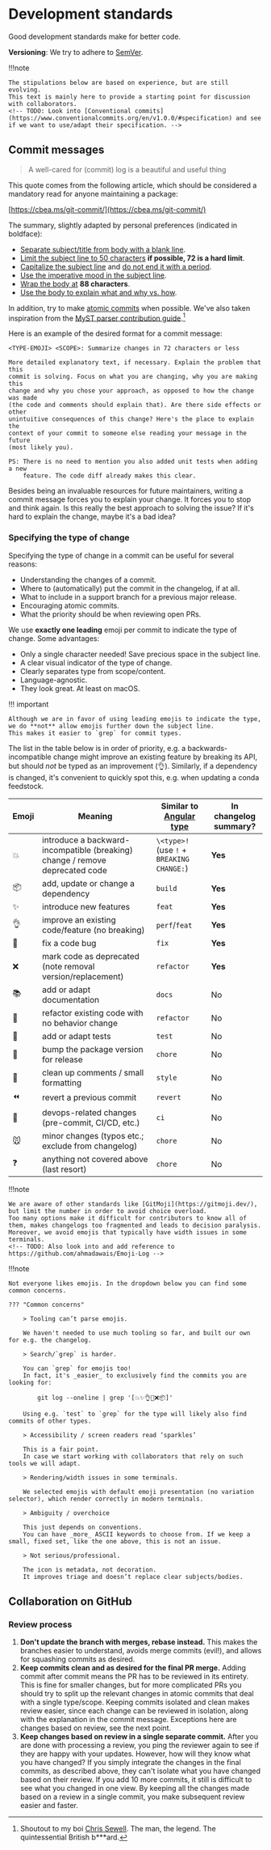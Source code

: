 
# Development standards

Good development standards make for better code.

**Versioning**: We try to adhere to [SemVer](https://semver.org/).

!!!note

    The stipulations below are based on experience, but are still evolving.
    This text is mainly here to provide a starting point for discussion with collaborators.
    <!-- TODO: Look into [Conventional commits](https://www.conventionalcommits.org/en/v1.0.0/#specification) and see if we want to use/adapt their specification. -->

## Commit messages

> A well-cared for (commit) log is a beautiful and useful thing

This quote comes from the following article, which should be considered a mandatory read for anyone maintaining a package:

[https://cbea.ms/git-commit/](https://cbea.ms/git-commit/)

The summary, slightly adapted by personal preferences (indicated in boldface):

* [Separate subject/title from body with a blank line](https://cbea.ms/git-commit/#separate).
* [Limit the subject line to 50 characters](https://cbea.ms/git-commit/#limit-50) **if possible, 72 is a hard limit**.
* [Capitalize the subject line](https://cbea.ms/git-commit/#capitalize) and [do not end it with a period](https://cbea.ms/git-commit/#end).
* [Use the imperative mood in the subject line](https://cbea.ms/git-commit/#imperative).
* [Wrap the body at](https://cbea.ms/git-commit/#wrap-72) **88 characters**.
* [Use the body to explain what and why vs. how](https://cbea.ms/git-commit/#why-not-how).

In addition, try to make [atomic commits](https://www.freshconsulting.com/insights/blog/atomic-commits/) when possible.
We've also taken inspiration from the [MyST parser contribution guide](https://github.com/executablebooks/MyST-Parser?tab=contributing-ov-file#commit-messages).[^1] 

[^1]: Shoutout to my boi [Chris Sewell](https://github.com/chrisjsewell). The man, the legend. The quintessential British b***ard.

Here is an example of the desired format for a commit message:

```
<TYPE-EMOJI> <SCOPE>: Summarize changes in 72 characters or less

More detailed explanatory text, if necessary. Explain the problem that this
commit is solving. Focus on what you are changing, why you are making this
change and why you chose your approach, as opposed to how the change was made
(the code and comments should explain that). Are there side effects or other
unintuitive consequences of this change? Here's the place to explain the
context of your commit to someone else reading your message in the future
(most likely you).

PS: There is no need to mention you also added unit tests when adding a new
    feature. The code diff already makes this clear.
```

Besides being an invaluable resources for future maintainers, writing a commit message forces you to explain your change.
It forces you to stop and think again.
Is this really the best approach to solving the issue?
If it's hard to explain the change, maybe it's a bad idea?

### Specifying the type of change

Specifying the type of change in a commit can be useful for several reasons:

- Understanding the changes of a commit.
- Where to (automatically) put the commit in the changelog, if at all.
- What to include in a support branch for a previous major release.
- Encouraging atomic commits.
- What the priority should be when reviewing open PRs. 

We use **exactly one leading** emoji per commit to indicate the type of change.
Some advantages:

- Only a single character needed!
  Save precious space in the subject line.
- A clear visual indicator of the type of change.
- Clearly separates type from scope/content.
- Language-agnostic.
- They look great. At least on macOS.

!!! important

    Although we are in favor of using leading emojis to indicate the type, we do **not** allow emojis further down the subject line.
    This makes it easier to `grep` for commit types.

The list in the table below is in order of priority, e.g. a backwards-incompatible change might improve an existing feature by breaking its API, but should _not_ be typed as an improvement (👌).
Similarly, if a dependency is changed, it's convenient to quickly spot this, e.g. when updating a conda feedstock.

| Emoji | Meaning                                                          | Similar to [Angular type](https://github.com/angular/angular/blob/22b96b9/CONTRIBUTING.md#-commit-message-guidelines) | In changelog summary?  |
| ----- | ---------------------------------------------------------------- | ----------------------------------------- | ------------------------- |
| 💥    | introduce a backward-incompatible (breaking) change / remove deprecated code | `\<type>!` (use `!` + `BREAKING CHANGE:`) | **Yes**                   |
| 📦    | add, update or change a dependency                                    | `build`                                   | **Yes**                   |
| ✨    | introduce new features                                           | `feat`                                    | **Yes**                   |
| 👌    | improve an existing code/feature (no breaking)                   | `perf`/`feat`                             | **Yes**                   |
| 🐛    | fix a code bug                                                   | `fix`                                     | **Yes**                   |
| ❌    | mark code as deprecated (note removal version/replacement)       | `refactor`                                | **Yes**                   |
| 📚    | add or adapt documentation                                       | `docs`                                    | No                        |
| 🔄    | refactor existing code with no behavior change                   | `refactor`                                | No                        |
| 🧪    | add or adapt tests                                               | `test`                                    | No                        |
| 🚀    | bump the package version for release                             | `chore`                                   | No                        |
| 🧹    | clean up comments / small formatting                             | `style`                                   | No                        |
| ⏪    | revert a previous commit                                         | `revert`                                  | No                        |
| 🔧    | devops-related changes (pre-commit, CI/CD, etc.)                 | `ci`                                      | No                        |
| 🐭    | minor changes (typos etc.; exclude from changelog)               | `chore`                                   | No                        |
| ❓    | anything not covered above (last resort)                         | `chore`                                   | No                        |

!!!note

    We are aware of other standards like [GitMoji](https://gitmoji.dev/), but limit the number in order to avoid choice overload.
    Too many options make it difficult for contributors to know all of them, makes changelogs too fragmented and leads to decision paralysis.
    Moreover, we avoid emojis that typically have width issues in some terminals.
    <!-- TODO: Also look into and add reference to https://github.com/ahmadawais/Emoji-Log -->

!!!note

    Not everyone likes emojis. In the dropdown below you can find some common concerns.

    ??? "Common concerns"

        > Tooling can’t parse emojis.
        
        We haven't needed to use much tooling so far, and built our own for e.g. the changelog.

        > Search/`grep` is harder.
        
        You can `grep` for emojis too!
        In fact, it's _easier_ to exclusively find the commits you are looking for:

            git log --oneline | grep '[💥✨👌🐛❌📦]'

        Using e.g. `test` to `grep` for the type will likely also find commits of other types.

        > Accessibility / screen readers read ‘sparkles’
        
        This is a fair point.
        In case we start working with collaborators that rely on such tools we will adapt.

        > Rendering/width issues in some terminals.
       
        We selected emojis with default emoji presentation (no variation selector), which render correctly in modern terminals.

        > Ambiguity / overchoice
        
        This just depends on conventions.
        You can have _more_ ASCII keywords to choose from. If we keep a small, fixed set, like the one above, this is not an issue.

        > Not serious/professional.

        The icon is metadata, not decoration.
        It improves triage and doesn’t replace clear subjects/bodies.

## Collaboration on GitHub

### Review process

1. **Don't update the branch with merges, rebase instead.**
   This makes the branches easier to understand, avoids merge commits (evil!), and allows for squashing commits as desired.
2. **Keep commits clean and as desired for the final PR merge.**
   Adding commit after commit means the PR has to be reviewed in its entirety.
   This is fine for smaller changes, but for more complicated PRs you should try to split up the relevant changes in atomic commits that deal with a single type/scope.
   Keeping commits isolated and clean makes review easier, since each change can be reviewed in isolation, along with the explanation in the commit message.
   Exceptions here are changes based on review, see the next point.
3. **Keep changes based on review in a single separate commit.**
   After you are done with processing a review, you ping the reviewer again to see if they are happy with your updates.
   However, how will they know what you have changed?
   If you simply integrate the changes in the final commits, as described above, they can't isolate what you have changed based on their review.
   If you add 10 more commits, it still is difficult to see what you changed in one view.
   By keeping all the changes made based on a review in a single commit, you make subsequent review easier and faster.
